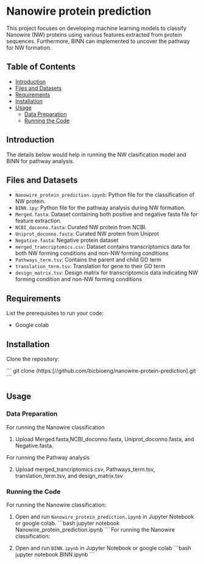 # Nanowire protein prediction

This project focuses on developing machine learning models to classify Nanowire (NW) proteins using various features extracted from protein sequences. Furthermore, BINN can implemented to uncover the pathway for NW formation.
## Table of Contents
- [Introduction](#introduction)
- [Files and Datasets](#files-and-datasets)
- [Requirements](#requirements)
- [Installation](#installation)
- [Usage](#usage)
  - [Data Preparation](#data-preparation)
  - [Running the Code](#running-the-code)


## Introduction

The details below would help in running the NW clasification model and BINN for pathway analysis.

## Files and Datasets

- `Nanowire_protein_prediction.ipynb`: Python file for the classification of NW protein.
- `BINN.ipy`: Python file for the pathway analysis during NW formation.
- `Merged.fasta`: Dataset containing both positive and negative fasta file for feature extraction.
- `NCBI_doconno.fasta`: Curated NW protein from NCBI.
- `Uniprot_doconno.fasta`: Curated NW protein from Uniprot
- `Negative.fasta`: Negative protein dataset
- `merged_trancriptomics.csv`: Dataset contains transcriptomics data for both NW forming conditions and non-NW forming conditions
- `Pathways_term.tsv`: Contains the parent and child GO term
- `translation_term.tsv`: Translation for gene to their GO term
- `design_matrix.tsv`: Design matrix for transcriptomcis data indicating NW forming condition and non-NW forming conditions

## Requirements

List the prerequisites to run your code:

- Google colab

## Installation

Clone the repository:

\`\`\`
git clone (https:[//github.com/bicbioeng/nanowire-protein-prediction].git
\`\`\`


## Usage

### Data Preparation

For running the Nanowire classification

1. Upload Merged.fasta,NCBI_doconno.fasta, Uniprot_doconno.fasta, and Negative.fasta.

For running the Pathway analysis

2. Upload merged_trancriptomics.csv, Pathways_term.tsv, translation_term.tsv, and design_matrix.tsv

### Running the Code

For running the Nanowire classification:

1. Open and run `Nanowire_protein_prediction.ipynb` in Jupyter Notebook or google colab.
    \`\`\`bash
    jupyter notebook Nanowire_protein_prediction.ipynb
    \`\`\`
For running the Nanowire classification:

2. Open and run `BINN.ipynb` in Jupyter Notebook or google colab
    \`\`\`bash
    jupyter notebook BINN.ipynb
    \`\`\`




